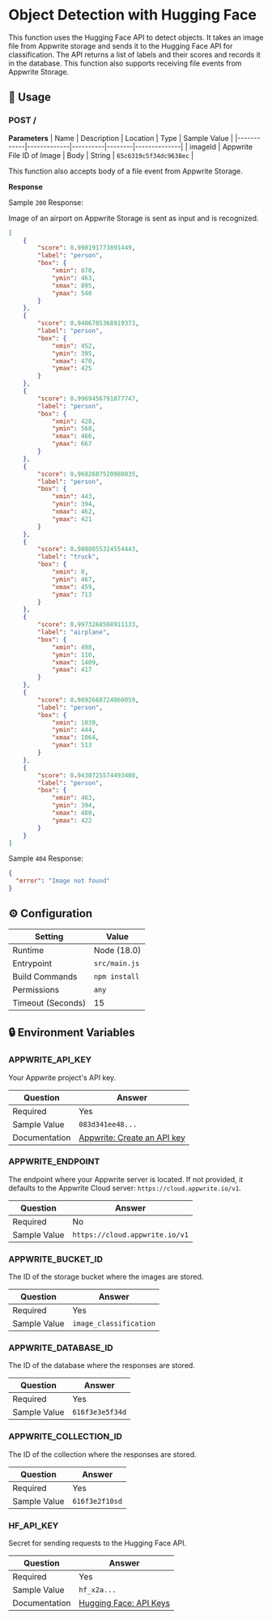 # Object Detection with Hugging Face

This function uses the Hugging Face API to detect objects. It takes an image file from Appwrite storage and sends it to the Hugging Face API for classification. The API returns a list of labels and their scores and records it in the database. This function also supports receiving file events from Appwrite Storage.

## 🧰 Usage

### POST /

**Parameters**
| Name | Description | Location | Type | Sample Value |
|------------|-------------|----------|--------|--------------|
| imageId | Appwrite File ID of Image | Body | String | `65c6319c5f34dc9638ec` |

This function also accepts body of a file event from Appwrite Storage.

**Response**

Sample `200` Response:

Image of an airport on Appwrite Storage is sent as input and is recognized.

```json
[
	{
		"score": 0.998191773891449,
		"label": "person",
		"box": {
			"xmin": 870,
			"ymin": 463,
			"xmax": 895,
			"ymax": 540
		}
	},
	{
		"score": 0.9406785368919373,
		"label": "person",
		"box": {
			"xmin": 452,
			"ymin": 395,
			"xmax": 470,
			"ymax": 425
		}
	},
	{
		"score": 0.9969456791877747,
		"label": "person",
		"box": {
			"xmin": 428,
			"ymin": 568,
			"xmax": 466,
			"ymax": 667
		}
	},
	{
		"score": 0.9682687520980835,
		"label": "person",
		"box": {
			"xmin": 443,
			"ymin": 394,
			"xmax": 462,
			"ymax": 421
		}
	},
	{
		"score": 0.9888055324554443,
		"label": "truck",
		"box": {
			"xmin": 0,
			"ymin": 467,
			"xmax": 459,
			"ymax": 713
		}
	},
	{
		"score": 0.9973268508911133,
		"label": "airplane",
		"box": {
			"xmin": 498,
			"ymin": 110,
			"xmax": 1409,
			"ymax": 417
		}
	},
	{
		"score": 0.9892668724060059,
		"label": "person",
		"box": {
			"xmin": 1039,
			"ymin": 444,
			"xmax": 1064,
			"ymax": 513
		}
	},
	{
		"score": 0.9430725574493408,
		"label": "person",
		"box": {
			"xmin": 463,
			"ymin": 394,
			"xmax": 480,
			"ymax": 422
		}
	}
]
```

Sample `404` Response:

```json
{
  "error": "Image not found"
}
```

## ⚙️ Configuration

| Setting           | Value         |
| ----------------- | ------------- |
| Runtime           | Node (18.0)   |
| Entrypoint        | `src/main.js` |
| Build Commands    | `npm install` |
| Permissions       | `any`         |
| Timeout (Seconds) | 15            |

## 🔒 Environment Variables

### APPWRITE_API_KEY

Your Appwrite project's API key.

| Question      | Answer                                                                                            |
| ------------- | ------------------------------------------------------------------------------------------------- |
| Required      | Yes                                                                                               |
| Sample Value  | `083d341ee48...`                                                                                  |
| Documentation | [Appwrite: Create an API key](https://appwrite.io/docs/advanced/platform/api-keys#create-api-key) |

### APPWRITE_ENDPOINT

The endpoint where your Appwrite server is located. If not provided, it defaults to the Appwrite Cloud server: `https://cloud.appwrite.io/v1`.

| Question     | Answer                         |
| ------------ | ------------------------------ |
| Required     | No                             |
| Sample Value | `https://cloud.appwrite.io/v1` |

### APPWRITE_BUCKET_ID

The ID of the storage bucket where the images are stored.

| Question     | Answer                 |
| ------------ | ---------------------- |
| Required     | Yes                    |
| Sample Value | `image_classification` |

### APPWRITE_DATABASE_ID

The ID of the database where the responses are stored.

| Question     | Answer          |
| ------------ | --------------- |
| Required     | Yes             |
| Sample Value | `616f3e3e5f34d` |

### APPWRITE_COLLECTION_ID

The ID of the collection where the responses are stored.

| Question     | Answer         |
| ------------ | -------------- |
| Required     | Yes            |
| Sample Value | `616f3e2f10sd` |

### HF_API_KEY

Secret for sending requests to the Hugging Face API.

| Question      | Answer                                                                                              |
| ------------- | --------------------------------------------------------------------------------------------------- |
| Required      | Yes                                                                                                 |
| Sample Value  | `hf_x2a...`                                                                                         |
| Documentation | [Hugging Face: API Keys](https://huggingface.co/docs/api-inference/en/quicktour#get-your-api-token) |
